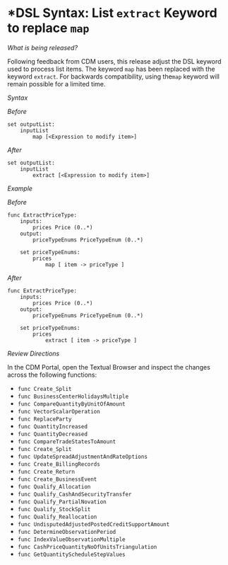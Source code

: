 # *DSL Syntax: List `extract` Keyword to replace `map`

_What is being released?_

Following feedback from CDM users, this release adjust the DSL keyword used to process list items.  The keyword `map` has been replaced with the keyword `extract`.  For backwards compatibility, using the`map` keyword will remain possible for a limited time.

_Syntax_

_Before_

```
set outputList:
    inputList
        map [<Expression to modify item>]
```

_After_

```
set outputList:
    inputList
        extract [<Expression to modify item>]
```

_Example_

_Before_

```
func ExtractPriceType: 
    inputs:
        prices Price (0..*)
    output:
        priceTypeEnums PriceTypeEnum (0..*)

    set priceTypeEnums:
        prices 
            map [ item -> priceType ]
```

_After_

```
func ExtractPriceType: 
    inputs:
        prices Price (0..*)
    output:
        priceTypeEnums PriceTypeEnum (0..*)

    set priceTypeEnums:
        prices 
            extract [ item -> priceType ]
```

_Review Directions_
 
In the CDM Portal, open the Textual Browser and inspect the changes across the following functions: 

*	`func Create_Split`
*	`func BusinessCenterHolidaysMultiple`
*	`func CompareQuantityByUnitOfAmount`
*	`func VectorScalarOperation`
*	`func ReplaceParty`
*	`func QuantityIncreased`
*	`func QuantityDecreased`
*	`func CompareTradeStatesToAmount`
*	`func Create_Split`
*	`func UpdateSpreadAdjustmentAndRateOptions`
*	`func Create_BillingRecords`
*	`func Create_Return`
*	`func Create_BusinessEvent`
*	`func Qualify_Allocation`
*	`func Qualify_CashAndSecurityTransfer`
*	`func Qualify_PartialNovation`
*	`func Qualify_StockSplit`
*	`func Qualify_Reallocation`
*	`func UndisputedAdjustedPostedCreditSupportAmount`
*	`func DetermineObservationPeriod`
*	`func IndexValueObservationMultiple`
*	`func CashPriceQuantityNoOfUnitsTriangulation`
*	`func GetQuantityScheduleStepValues`
